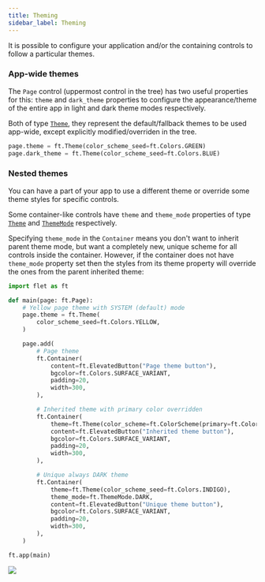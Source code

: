 ```yaml
---
title: Theming
sidebar_label: Theming
---
```


It is possible to configure your application and/or the containing controls to follow a particular themes.

### App-wide themes

The `Page` control (uppermost control in the tree) has two useful properties for this: `theme`
and `dark_theme` properties to configure the appearance/theme of the entire app in light and
dark theme modes respectively.

Both of type [`Theme`](/docs/reference/types/theme), they represent the default/fallback themes to be used app-wide, 
except explicitly modified/overriden in the tree.

```python
page.theme = ft.Theme(color_scheme_seed=ft.Colors.GREEN)
page.dark_theme = ft.Theme(color_scheme_seed=ft.Colors.BLUE)
```

### Nested themes

You can have a part of your app to use a different theme or override some theme styles for specific controls.

Some container-like controls have `theme` and `theme_mode` properties of type [`Theme`](/docs/reference/types/theme) and [`ThemeMode`](/docs/reference/types/thememode) respectively.

Specifying `theme_mode` in the `Container` means you don't want to inherit parent theme mode, 
but want a completely new, unique scheme for all controls inside the container. 
However, if the container does not have `theme_mode` property set then the styles from its theme property will override the ones from the parent inherited theme:

```python
import flet as ft

def main(page: ft.Page):
    # Yellow page theme with SYSTEM (default) mode
    page.theme = ft.Theme(
        color_scheme_seed=ft.Colors.YELLOW,
    )

    page.add(
        # Page theme
        ft.Container(
            content=ft.ElevatedButton("Page theme button"),
            bgcolor=ft.Colors.SURFACE_VARIANT,
            padding=20,
            width=300,
        ),

        # Inherited theme with primary color overridden
        ft.Container(
            theme=ft.Theme(color_scheme=ft.ColorScheme(primary=ft.Colors.PINK)),
            content=ft.ElevatedButton("Inherited theme button"),
            bgcolor=ft.Colors.SURFACE_VARIANT,
            padding=20,
            width=300,
        ),

        # Unique always DARK theme
        ft.Container(
            theme=ft.Theme(color_scheme_seed=ft.Colors.INDIGO),
            theme_mode=ft.ThemeMode.DARK,
            content=ft.ElevatedButton("Unique theme button"),
            bgcolor=ft.Colors.SURFACE_VARIANT,
            padding=20,
            width=300,
        ),
    )

ft.app(main)
```

<img src="/img/blog/theme-scrolling/nested-themes.png"  className="screenshot-60" />

